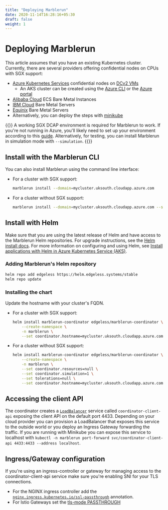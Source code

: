 ```yaml
---
title: "Deploying Marblerun"
date: 2020-11-14T16:28:16+05:30
draft: false
weight: 1
---
```


# Deploying Marblerun

This article assumes that you have an existing Kubernetes cluster. Currently, there are several providers offering confidential nodes on CPUs with SGX support:

* [Azure Kubernetes Services](https://docs.microsoft.com/en-us/azure/confidential-computing/confidential-nodes-aks-overview) confidential nodes on [DCv2 VMs](https://docs.microsoft.com/en-us/azure/confidential-computing/confidential-computing-enclaves)
    * An AKS cluster can be created using the [Azure CLI](https://docs.microsoft.com/en-us/azure/aks/kubernetes-walkthrough) or the [Azure portal](https://docs.microsoft.com/en-us/azure/aks/kubernetes-walkthrough-portal)
* [Alibaba Cloud](https://www.alibabacloud.com/help/doc-detail/108507.htm) ECS Bare Metal Instances
* [IBM Cloud](https://cloud.ibm.com/docs/bare-metal?topic=bare-metal-bm-server-provision-sgx) Bare Metal Servers
* [Equinix](https://metal.equinix.com/product/features/) Bare Metal Servers
* Alternatively, you can deploy the steps with [minikube](https://minikube.sigs.k8s.io/docs/start/)

{{<note>}}
A working SGX DCAP environment is required for Marblerun to work. If you're not running in Azure, you'll likely need to set up your environment according to this [guide](https://software.intel.com/content/www/us/en/develop/articles/intel-software-guard-extensions-data-center-attestation-primitives-quick-install-guide.html). Alternatively, for testing, you can install Marblerun in simulation mode with `--simulation`.
{{</note>}}

## Install with the Marblerun CLI

You can also install Marblerun using the command line interface:

* For a cluster with SGX support:

    ```bash
    marblerun install --domain=mycluster.uksouth.cloudapp.azure.com
    ```

* For a cluster without SGX support:

    ```bash
    marblerun install --domain=mycluster.uksouth.cloudapp.azure.com --simulation
    ```

## Install with Helm

Make sure that you are using the latest release of Helm and have access to the Marblerun Helm repositories. For upgrade instructions, see the [Helm install docs](https://docs.helm.sh/using_helm/#installing-helm). For more information on configuring and using Helm, see [Install applications with Helm in Azure Kubernetes Service (AKS)](https://docs.microsoft.com/en-us/azure/aks/kubernetes-helm).

### Adding Marblerun's Helm repository

```bash
helm repo add edgeless https://helm.edgeless.systems/stable
helm repo update
```

### Installing the chart

Update the hostname with your cluster's FQDN.

* For a cluster with SGX support:

    ```bash
    helm install marblerun-coordinator edgeless/marblerun-coordinator \
        --create-namespace \
        -n marblerun \
        --set coordinator.hostname=mycluster.uksouth.cloudapp.azure.com
    ```

* For a cluster without SGX support:

    ```bash
    helm install marblerun-coordinator edgeless/marblerun-coordinator \
        --create-namespace \
        -n marblerun \
        --set coordinator.resources=null \
        --set coordinator.simulation=1 \
        --set tolerations=null \
        --set coordinator.hostname=mycluster.uksouth.cloudapp.azure.com
    ```

## Accessing the client API

The coordinator creates a [`LoadBalancer`](https://kubernetes.io/docs/concepts/services-networking/service/#loadbalancer) service called `coordinator-client-api` exposing the client API on the default port 4433.
Depending on your cloud provider you can provision a LoadBalancer that exposes this service to the outside world or you deploy an Ingress Gateway forwarding the traffic.
If you are running with Minikube you can expose this service to localhost with `kubectl -n marblerun port-forward svc/coordinator-client-api 4433:4433 --address localhost`.

## Ingress/Gateway configuration

If you're using an ingress-controller or gateway for managing access to the coordinator-client-api service make sure you're enabling SNI for your TLS connections.

* For the NGINX ingress controller add the [`nginx.ingress.kubernetes.io/ssl-passthrough`](https://kubernetes.github.io/ingress-nginx/user-guide/nginx-configuration/annotations/#ssl-passthrough) annotation.
* For Istio Gateways set the [tls-mode PASSTHROUGH](https://istio.io/latest/docs/tasks/traffic-management/ingress/ingress-sni-passthrough/#configure-an-ingress-gateway)
